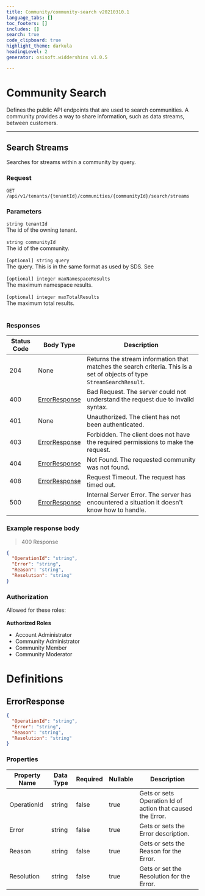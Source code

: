 ```yaml
---
title: Community/community-search v20210310.1
language_tabs: []
toc_footers: []
includes: []
search: true
code_clipboard: true
highlight_theme: darkula
headingLevel: 2
generator: osisoft.widdershins v1.0.5

---
```


<h1 id="community-community-search-community-search">Community Search</h1>
Defines the public API endpoints that are used to search communities. A community provides a way to share information, such as data streams, between customers.

	

---
## Search Streams

<a id="opIdCommunitySearch_Search Streams"></a>

Searches for streams within a community by query.

### Request
```text 
GET /api/v1/tenants/{tenantId}/communities/{communityId}/search/streams
```

<h3 id="communitysearch_search-streams-parameters">Parameters</h3>

`string tenantId`<br/>The id of the owning tenant.<br/><br/>`string communityId`<br/>The id of the community.<br/><br/>
`[optional] string query`<br/>The query. This is in the same format as used by SDS. See<br/><br/>`[optional] integer maxNamespaceResults`<br/>The maximum namespace results.<br/><br/>`[optional] integer maxTotalResults`<br/>The maximum total results.<br/><br/>

<h3 id="communitysearch_search-streams-responses">Responses</h3>

|Status Code|Body Type|Description|
|---|---|---|
|204|None|Returns the stream information that matches the search criteria. This is a set of objects of type `StreamSearchResult`.|
|400|[ErrorResponse](#schemaerrorresponse)|Bad Request. The server could not understand the request due to invalid syntax.|
|401|None|Unauthorized. The client has not been authenticated.|
|403|[ErrorResponse](#schemaerrorresponse)|Forbidden. The client does not have the required permissions to make the request.|
|404|[ErrorResponse](#schemaerrorresponse)|Not Found. The requested community was not found.|
|408|[ErrorResponse](#schemaerrorresponse)|Request Timeout. The request has timed out.|
|500|[ErrorResponse](#schemaerrorresponse)|Internal Server Error. The server has encountered a situation it doesn't know how to handle.|

### Example response body
> 400 Response

```json
{
  "OperationId": "string",
  "Error": "string",
  "Reason": "string",
  "Resolution": "string"
}
```

### Authorization

Allowed for these roles: <br/><br/>
<b>Authorized Roles</b> 
<ul>
<li>Account Administrator</li>
<li>Community Administrator</li>
<li>Community Member</li>
<li>Community Moderator</li>
</ul>

# Definitions

<h2 id="tocS_ErrorResponse">ErrorResponse</h2>

<a id="schemaerrorresponse"></a>
<a id="schema_ErrorResponse"></a>
<a id="tocSerrorresponse"></a>
<a id="tocserrorresponse"></a>

```json
{
  "OperationId": "string",
  "Error": "string",
  "Reason": "string",
  "Resolution": "string"
}

```

### Properties

|Property Name|Data Type|Required|Nullable|Description|
|---|---|---|---|---|
|OperationId|string|false|true|Gets or sets Operation Id of action that caused the Error.|
|Error|string|false|true|Gets or sets the Error description.|
|Reason|string|false|true|Gets or sets the Reason for the Error.|
|Resolution|string|false|true|Gets or set the Resolution for the Error.|

